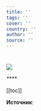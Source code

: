 ```yaml
---
title: ''
tags: ''
cover: ''
country: ''
author: ''
source: ''
---
```


# 

![](./images/ '')

_****_

[[toc]]



**Источник**: 
